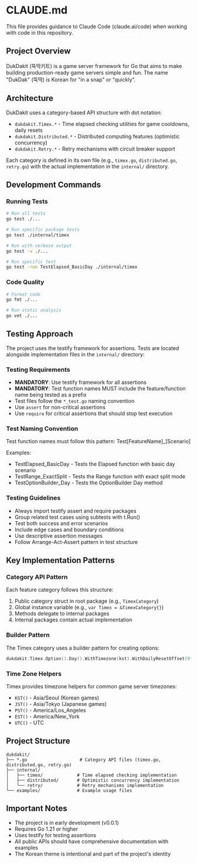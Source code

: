 # CLAUDE.md

This file provides guidance to Claude Code (claude.ai/code) when working with code in this repository.

## Project Overview

DukDakit (뚝딱키트) is a game server framework for Go that aims to make building production-ready game servers simple and fun. The name "DukDak" (뚝딱) is Korean for "in a snap" or "quickly".

## Architecture

DukDakit uses a category-based API structure with dot notation:
- `dukdakit.Timex.*` - Time elapsed checking utilities for game cooldowns, daily resets
- `dukdakit.Distributed.*` - Distributed computing features (optimistic concurrency)
- `dukdakit.Retry.*` - Retry mechanisms with circuit breaker support

Each category is defined in its own file (e.g., `timex.go`, `distributed.go`, `retry.go`) with the actual implementation in the `internal/` directory.

## Development Commands

### Running Tests
```bash
# Run all tests
go test ./...

# Run specific package tests
go test ./internal/timex

# Run with verbose output
go test -v ./...

# Run specific test
go test -run TestElapsed_BasicDay ./internal/timex
```

### Code Quality
```bash
# Format code
go fmt ./...

# Run static analysis
go vet ./...
```

## Testing Approach

The project uses the testify framework for assertions. Tests are located alongside implementation files in the `internal/` directory:

### Testing Requirements
- **MANDATORY**: Use testify framework for all assertions
- **MANDATORY**: Test function names MUST include the feature/function name being tested as a prefix
- Test files follow the `*_test.go` naming convention
- Use `assert` for non-critical assertions
- Use `require` for critical assertions that should stop test execution

### Test Naming Convention
Test function names must follow this pattern: Test[FeatureName]_[Scenario]

Examples:
- TestElapsed_BasicDay - Tests the Elapsed function with basic day scenario
- TestRange_ExactSplit - Tests the Range function with exact split mode
- TestOptionBuilder_Day - Tests the OptionBuilder Day method

### Testing Guidelines
- Always import testify assert and require packages
- Group related test cases using subtests with t.Run()
- Test both success and error scenarios
- Include edge cases and boundary conditions
- Use descriptive assertion messages
- Follow Arrange-Act-Assert pattern in test structure

## Key Implementation Patterns

### Category API Pattern
Each feature category follows this structure:
1. Public category struct in root package (e.g., `TimexCategory`)
2. Global instance variable (e.g., `var Timex = &TimexCategory{}`)
3. Methods delegate to internal packages
4. Internal packages contain actual implementation

### Builder Pattern
The Timex category uses a builder pattern for creating options:
```go
dukdakit.Timex.Option().Day().WithTimezone(kst).WithDailyResetOffset(9*time.Hour)
```

### Time Zone Helpers
Timex provides timezone helpers for common game server timezones:
- `KST()` - Asia/Seoul (Korean games)
- `JST()` - Asia/Tokyo (Japanese games)
- `PST()` - America/Los_Angeles
- `EST()` - America/New_York
- `UTC()` - UTC

## Project Structure

```
dukdakit/
├── *.go                    # Category API files (timex.go, distributed.go, retry.go)
├── internal/              
│   ├── timex/             # Time elapsed checking implementation
│   ├── distributed/       # Optimistic concurrency implementation
│   └── retry/             # Retry mechanisms implementation
└── examples/              # Example usage files
```

## Important Notes

- The project is in early development (v0.0.1)
- Requires Go 1.21 or higher
- Uses testify for testing assertions
- All public APIs should have comprehensive documentation with examples
- The Korean theme is intentional and part of the project's identity